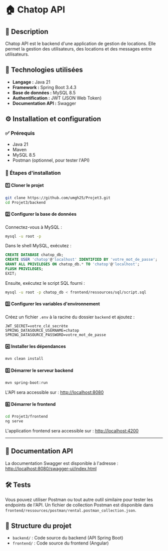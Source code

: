 # 🏠 Chatop API

## 📌 Description
Chatop API est le backend d'une application de gestion de locations. Elle permet la gestion des utilisateurs, des locations et des messages entre utilisateurs.

## 🚀 Technologies utilisées
- **Langage :** Java 21
- **Framework :** Spring Boot 3.4.3
- **Base de données :** MySQL 8.5
- **Authentification :** JWT (JSON Web Token)
- **Documentation API :** Swagger

## ⚙️ Installation et configuration

### ✅ Prérequis
- Java 21
- Maven
- MySQL 8.5
- Postman (optionnel, pour tester l'API)

### 🔧 Étapes d'installation

#### 1️⃣ Cloner le projet
```bash
git clone https://github.com/umgh25/Projet3.git
cd Projet3/backend
```

#### 2️⃣ Configurer la base de données
Connectez-vous à MySQL :
```bash
mysql -u root -p
```
Dans le shell MySQL, exécutez :
```sql
CREATE DATABASE chatop_db;
CREATE USER 'chatop'@'localhost' IDENTIFIED BY 'votre_mot_de_passe';
GRANT ALL PRIVILEGES ON chatop_db.* TO 'chatop'@'localhost';
FLUSH PRIVILEGES;
EXIT;
```
Ensuite, exécutez le script SQL fourni :
```bash
mysql -u root -p chatop_db < frontend/ressources/sql/script.sql
```

#### 3️⃣ Configurer les variables d'environnement
Créez un fichier `.env` à la racine du dossier `backend` et ajoutez :
```env
JWT_SECRET=votre_clé_secrète
SPRING_DATASOURCE_USERNAME=chatop
SPRING_DATASOURCE_PASSWORD=votre_mot_de_passe
```

#### 4️⃣ Installer les dépendances
```bash
mvn clean install
```

#### 5️⃣ Démarrer le serveur backend
```bash
mvn spring-boot:run
```
L'API sera accessible sur : [http://localhost:8080](http://localhost:8080)

#### 6️⃣ Démarrer le frontend
```bash
cd Projet3/frontend
ng serve
```
L'application frontend sera accessible sur : [http://localhost:4200](http://localhost:4200)

---

## 📝 Documentation API
La documentation Swagger est disponible à l'adresse : [http://localhost:8080/swagger-ui/index.html](http://localhost:8080/swagger-ui/index.html)

## 🛠️ Tests
Vous pouvez utiliser Postman ou tout autre outil similaire pour tester les endpoints de l'API. Un fichier de collection Postman est disponible dans `frontend/ressources/postman/rental.postman_collection.json`.

## 📂 Structure du projet
- `backend/` : Code source du backend (API Spring Boot)
- `frontend/` : Code source du frontend (Angular)
